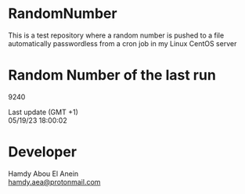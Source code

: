 # RandomNumber    
This is a test repository where a random number is pushed to a file automatically passwordless from a cron job in my Linux CentOS server    
# Random Number of the last run   
9240
      
Last update (GMT +1)    
05/19/23 18:00:02
# Developer    
Hamdy Abou El Anein   
hamdy.aea@protonmail.com
